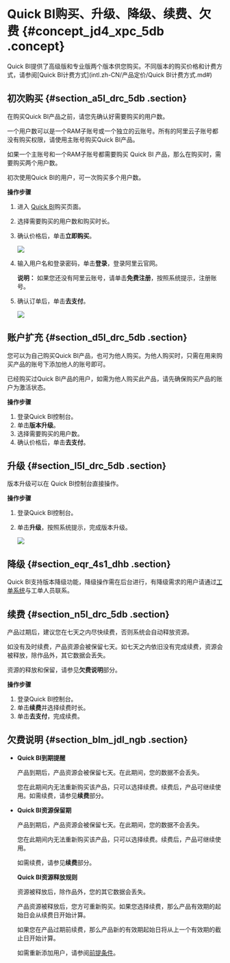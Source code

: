# Quick BI购买、升级、降级、续费、欠费 {#concept_jd4_xpc_5db .concept}

Quick BI提供了高级版和专业版两个版本供您购买。不同版本的购买价格和计费方式，请参阅[Quick BI计费方式](intl.zh-CN/产品定价/Quick BI计费方式.md#)

## 初次购买 {#section_a5l_drc_5db .section}

在购买Quick BI产品之前，请您先确认好需要购买的用户数。

一个用户数可以是一个RAM子账号或一个独立的云账号。所有的阿里云子账号都没有购买权限，请使用主账号购买Quick BI产品。

如果一个主账号和一个RAM子账号都需要购买 Quick BI 产品，那么在购买时，需要购买两个用户数。

初次使用Quick BI的用户，可一次购买多个用户数。

**操作步骤**

1.  进入 [Quick BI](https://common-buy-intl.aliyun.com/?spm=a3c0i.176005.918367.1.62894206QgHuH5&commodityCode=quickbi_intl#/buy)购买页面。
2.  选择需要购买的用户数和购买时长。
3.  确认价格后，单击**立即购买**。

    ![](http://static-aliyun-doc.oss-cn-hangzhou.aliyuncs.com/assets/img/9073/155962965646567_zh-CN.png)

4.  输入用户名和登录密码，单击**登录**，登录阿里云官网。

    **说明：** 如果您还没有阿里云账号，请单击**免费注册**，按照系统提示，注册账号。

5.  确认订单后，单击**去支付**。

    ![](http://static-aliyun-doc.oss-cn-hangzhou.aliyuncs.com/assets/img/9073/155962965646568_zh-CN.png)


## 账户扩充 {#section_d5l_drc_5db .section}

您可以为自己购买Quick BI产品，也可为他人购买。为他人购买时，只需在用来购买产品的账号下添加他人的账号即可。

已经购买过Quick BI产品的用户，如需为他人购买此产品，请先确保购买产品的账户为激活状态。

**操作步骤**

1.  登录Quick BI控制台。
2.  单击**版本升级**。
3.  选择需要购买的用户数。
4.  确认价格后，单击**去支付**。

## 升级 {#section_l5l_drc_5db .section}

版本升级可以在 Quick BI控制台直接操作。

**操作步骤**

1.  登录Quick BI控制台。
2.  单击**升级**，按照系统提示，完成版本升级。

    ![](http://static-aliyun-doc.oss-cn-hangzhou.aliyuncs.com/assets/img/9073/155962965646569_zh-CN.png)


## 降级 {#section_eqr_4s1_dhb .section}

Quick BI支持版本降级功能，降级操作需在后台进行，有降级需求的用户请通过[工单系统](https://selfservice.console.aliyun.com/ticket/createIndex)与工单人员联系。

## 续费 {#section_n5l_drc_5db .section}

产品过期后，建议您在七天之内尽快续费，否则系统会自动释放资源。

如没有及时续费，产品资源会被保留七天。如七天之内依旧没有完成续费，资源会被释放，除作品外，其它数据会丢失。

资源的释放和保留，请参见**欠费说明**部分。

**操作步骤**

1.  登录Quick BI控制台。
2.  单击**续费**并选择续费时长。
3.  单击**去支付**，完成续费。

## 欠费说明 {#section_blm_jdl_ngb .section}

-   **Quick BI到期提醒** 

    产品到期后，产品资源会被保留七天。在此期间，您的数据不会丢失。

    您在此期间内无法重新购买该产品，只可以选择续费。续费后，产品可继续使用。如需续费，请参见**续费**部分。

-   **Quick BI资源保留期** 

    产品到期后，产品资源会被保留七天。在此期间，您的数据不会丢失。

    您在此期间内无法重新购买该产品，只可以选择续费。续费后，产品可继续使用。

    如需续费，请参见**续费**部分。

     **Quick BI资源释放规则** 

    资源被释放后，除作品外，您的其它数据会丢失。

    产品资源被释放后，您方可重新购买。如果您选择续费，那么产品有效期的起始日会从续费日开始计算。

    如果您在产品过期前续费，那么产品新的有效期起始日将从上一个有效期的截止日开始计算。

    如需重新添加用户，请参阅[前提条件](../../../../intl.zh-CN/快速入门/准备工作/前提条件.md#)。


